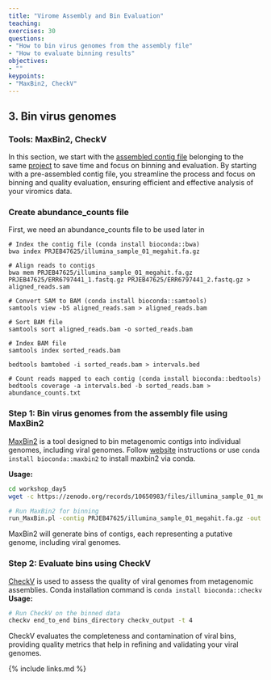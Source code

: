 ```yaml
---
title: "Virome Assembly and Bin Evaluation"
teaching: 
exercises: 30
questions:
- "How to bin virus genomes from the assembly file"
- "How to evaluate binning results"
objectives:
- ""
keypoints:
- "MaxBin2, CheckV"
---
```


## 3. Bin virus genomes
### Tools: MaxBin2, CheckV

In this section, we start with the [assembled contig file](https://zenodo.org/records/10650983) belonging to the same [project](https://www.biorxiv.org/content/10.1101/2023.11.24.568560v1) to save time and focus on binning and evaluation. By starting with a pre-assembled contig file, you streamline the process and focus on binning and quality evaluation, ensuring efficient and effective analysis of your viromics data.

### Create abundance_counts file
First, we need an abundance_counts file to be used later in 
```
# Index the contig file (conda install bioconda::bwa)
bwa index PRJEB47625/illumina_sample_01_megahit.fa.gz

# Align reads to contigs
bwa mem PRJEB47625/illumina_sample_01_megahit.fa.gz PRJEB47625/ERR6797441_1.fastq.gz PRJEB47625/ERR6797441_2.fastq.gz > aligned_reads.sam

# Convert SAM to BAM (conda install bioconda::samtools)
samtools view -bS aligned_reads.sam > aligned_reads.bam

# Sort BAM file
samtools sort aligned_reads.bam -o sorted_reads.bam

# Index BAM file
samtools index sorted_reads.bam

bedtools bamtobed -i sorted_reads.bam > intervals.bed

# Count reads mapped to each contig (conda install bioconda::bedtools)
bedtools coverage -a intervals.bed -b sorted_reads.bam > abundance_counts.txt
```

### Step 1: Bin virus genomes from the assembly file using MaxBin2
[MaxBin2](https://kbase.us/applist/apps/kb_maxbin/run_maxbin2/release) is a tool designed to bin metagenomic contigs into individual genomes, including viral genomes. Follow [website](https://github.com/assemblerflow/flowcraft/blob/master/docs/user/components/maxbin2.rst) instructions or use `conda install bioconda::maxbin2` to install maxbin2 via conda.

**Usage:**

```bash
cd workshop_day5
wget -c https://zenodo.org/records/10650983/files/illumina_sample_01_megahit.fa.gz -O PRJEB47625/illumina_sample_01_megahit.fa.gz

# Run MaxBin2 for binning
run_MaxBin.pl -contig PRJEB47625/illumina_sample_01_megahit.fa.gz -out bins_directory
```

MaxBin2 will generate bins of contigs, each representing a putative genome, including viral genomes.

### Step 2: Evaluate bins using CheckV
[CheckV](https://bitbucket.org/berkeleylab/checkv/src/master/) is used to assess the quality of viral genomes from metagenomic assemblies. Conda installation command is `conda install bioconda::checkv`
**Usage:**

```bash
# Run CheckV on the binned data
checkv end_to_end bins_directory checkv_output -t 4
```

CheckV evaluates the completeness and contamination of viral bins, providing quality metrics that help in refining and validating your viral genomes.

{% include links.md %}
